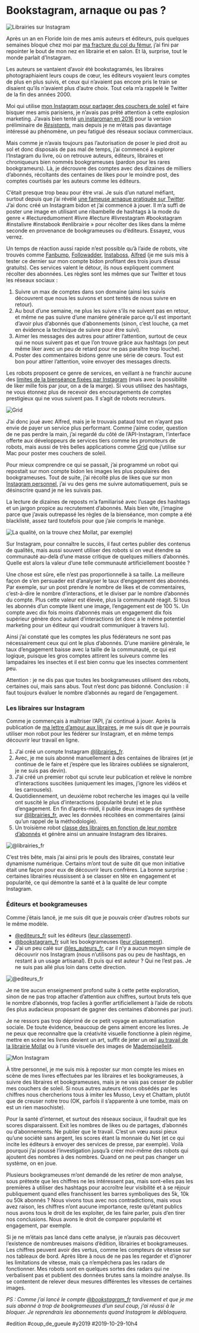 # Bookstagram, arnaque ou pas ?

![Librairies sur Instagram](_i/libcouv.webp)

Après un an en Floride loin de mes amis auteurs et éditeurs, puis quelques semaines bloqué chez moi par [ma fracture du col du fémur](../8/un-auteur-se-fracture-le-femur-pour-faire-parler-de-lui.md), j’ai fini par repointer le bout de mon nez en librairie et en salon. Et là, surprise, tout le monde parlait d’Instagram.

Les auteurs se vantaient d’avoir été bookstagramés, les libraires photographiaient leurs coups de cœur, les éditeurs voyaient leurs comptes de plus en plus suivis, et ceux qui n’avaient pas encore pris le train se disaient qu’ils n’avaient plus d’autre choix. Tout cela m’a rappelé le Twitter de la fin des années 2000.

Moi qui utilise [mon Instagram pour partager des couchers de soleil](https://www.instagram.com/tcrouzet/) et faire bisquer mes amis parisiens, je n’avais pas prêté attention à cette explosion marketing. J’avais bien tenté [un instaroman en 2016](../../2016/4/des-livres-sur-instagram.md) pour la version préliminaire de *[Résistants](../../page/resistants)*, mais depuis je ne m’étais pas davantage intéressé au phénomène, un peu fatigué des réseaux sociaux commerciaux.

Mais comme je n’avais toujours pas l’autorisation de poser le pied droit au sol et donc disposais de pas mal de temps, j’ai commencé à explorer l’Instagram du livre, où on retrouve auteurs, éditeurs, libraires et chroniqueurs bien nommés bookgrameuses (pardon pour les rares bookgrameurs). Là, je décrouvre des comptes avec des dizaines de milliers d’abonnés, récoltants des centaines de likes pour le moindre post, des comptes courtisés par les auteurs comme les éditeurs.

C’était presque trop beau pour être vrai. Je suis d’un naturel méfiant, surtout depuis que j’ai révélé [une fameuse arnaque pratiquée sur Twitter](../../2009/9/qui-a-la-plus-grosse-quequette-sur-twitter.md). J’ai donc créé un Instagram bidon et j’ai commencé à jouer. Il m’a suffi de poster une image en utilisant une ribambelle de hashtags à la mode du genre « #lecturedumoment #livre #lecture #livrestagram #bookstagram #instalivre #instabook #enlibrairie » pour récolter des likes dans la même seconde en provenance de bookgrameuses ou d’éditeurs. Essayez, vous verrez.

Un temps de réaction aussi rapide n’est possible qu’à l’aide de robots, vite trouvés comme [Fanbump](https://www.fanbump.co), [Followadder](https://followadder.com/), [Instaboss](https://instaboss.app), [Alfred](https://alfred.fm) (je me suis mis à tester ce dernier sur mon compte bidon profitant des trois jours d’essai gratuits). Ces services valent le détour, ils nous expliquent comment récolter des abonnées. Les règles sont les mêmes que sur Twitter et tous les réseaux sociaux :

1. Suivre un max de comptes dans son domaine (ainsi les suivis découvrent que nous les suivons et sont tentés de nous suivre en retour).
2. Au bout d’une semaine, ne plus les suivre s’ils ne suivent pas en retour, et même ne pas suivre d’une manière générale parce qu’il est important d’avoir plus d’abonnés que d’abonnements (sinon, c’est louche, ça met en évidence la technique de suivre pour être suivi).
3. Aimer les messages des autres pour attirer l’attention, surtout de ceux qui ne nous suivent pas et que l’on trouve grâce aux hashtags (on peut même liker avec un peu de retard pour ne pas paraître trop louche).
4. Poster des commentaires bidons genre une série de cœurs. Tout est bon pour attirer l’attention, voire envoyer des messages directs.

Les robots proposent ce genre de services, en veillant à ne franchir aucune des [limites de la bienséance fixées par Instagram](https://instazood.com/blog/instagram-rules-restrictions-and-limits/) (mais avec la possibilité de liker mille fois par jour, on a de la marge). Si vous utilisez des hashtags, ne vous étonnez plus de recevoir des encouragements de comptes prestigieux qui ne vous suivent pas. Il s’agit de robots recruteurs.

![Grid](_i/grid.webp)

J’ai donc joué avec Alfred, mais je le trouvais pataud tout en n’ayant pas envie de payer un service plus performant. Comme j’aime coder, question de ne pas perdre la main, j’ai regardé du côté de l’API-Instagram, l’interface offerte aux développeurs de services tiers comme les promoteurs de robots, mais aussi de très belles applications comme [Grid](http://gridsapp.net/) que j’utilise sur Mac pour poster mes couchers de soleil.

Pour mieux comprendre ce qui se passait, j’ai programmé un robot qui repostait sur mon compte bidon les images les plus populaires des bookgrameuses. Tout de suite, j’ai récolté plus de likes que sur mon [Instagram personnel](https://www.instagram.com/tcrouzet/), j’ai vu des gens me suivre automatiquement, puis se désinscrire quand je ne les suivais pas.

La lecture de dizaines de reposts m’a familiarisé avec l’usage des hashtags et un jargon propice au recrutement d’abonnés. Mais bien vite, j’imagine parce que j’avais outrepassé les règles de la bienséance, mon compte a été blacklisté, assez tard toutefois pour que j’aie compris le manège.

![La qualité, on la trouve chez Mollat, par exemple)](_i/mollat.webp)

Sur Instagram, pour connaître le succès, il faut certes publier des contenus de qualités, mais aussi souvent utiliser des robots si on veut étendre sa communauté au-delà d’une masse critique de quelques milliers d’abonnés. Quelle est alors la valeur d’une telle communauté artificiellement boostée ?

Une chose est sûre, elle n’est pas proportionnelle à sa taille. La meilleure façon de s’en persuader est d’analyser le taux d’engagement des abonnés. Par exemple, sur un post prendre le nombre de likes et de commentaires, c’est-à-dire le nombre d’interactions, et le diviser par le nombre d’abonnés du compte. Plus cette valeur est élevée, plus la communauté réagit. Si tous les abonnés d’un compte likent une image, l’engagement est de 100 %. Un compte avec dix fois moins d’abonnés mais un engagement dix fois supérieur génère donc autant d’interactions (et donc a le même potentiel marketing pour un éditeur qui voudrait communiquer à travers lui).

Ainsi j’ai constaté que les comptes les plus fédérateurs ne sont pas nécessairement ceux qui ont le plus d’abonnés. D’une manière générale, le taux d’engagement baisse avec la taille de la communauté, ce qui est logique, puisque les gros comptes attirent les suiveurs comme les lampadaires les insectes et il est bien connu que les insectes commentent peu.

Attention : je ne dis pas que toutes les bookgrameuses utilisent des robots, certaines oui, mais sans abus. Tout n’est donc pas bidonné. Conclusion : il faut toujours évaluer le nombre d’abonnés au regard de l’engagement.

### Les libraires sur Instagram

Comme je commençais à maîtriser l’API, j’ai continué à jouer. Après la publication de [ma lettre d’amour aux libraires](../9/retomber-amoureux-des-librairies-une-necessite.md), je me suis dit que je pourrais utiliser mon robot pour les fédérer sur Instagram, et en même temps découvrir leur travail en ligne.

1. J’ai créé un compte Instagram [@librairies\_fr](https://www.instagram.com/librairies_fr/).
2. Avec, je me suis abonné manuellement à des centaines de libraires (et je continue de le faire et j’espère que les libraires oubliées se signaleront, je ne suis pas devin).
3. J’ai créé un premier robot qui scrute leur publication et relève le nombre d’interactions suscitées (uniquement les images, j’ignore les vidéos et les carrousels).
4. Quotidiennement, un deuxième robot recherche les images qui la veille ont suscité le plus d’interactions (popularité brute) et le plus d’engagement. En fin d’après-midi, il publie deux images de synthèse sur [@librairies\_fr](https://www.instagram.com/librairies_fr/), avec les données récoltées en commentaires (ainsi qu’un rappel de la méthodologie).
5. Un troisième robot [classe des libraires en fonction de leur nombre d’abonnés](../../page/librairies) et génère ainsi un annuaire Instagram des libraires.

![@librairies_fr](_i/librairies_fr.webp)

C’est très bête, mais j’ai ainsi pris le pouls des libraires, constaté leur dynamisme numérique. Certains m’ont tout de suite dit que mon initiative était une façon pour eux de découvrir leurs confrères. La bonne surprise : certaines librairies réussissent à se classer en tête en engagement et popularité, ce qui démontre la santé et à la qualité de leur compte Instagram.

### Éditeurs et bookgrameuses

Comme j’étais lancé, je me suis dit que je pouvais créer d’autres robots sur le même modèle.

* [@editeurs\_fr](https://instagram.com/editeurs_fr) suit les éditeurs ([leur classement](../../page/editeurs)).
* [@bookstagram\_fr](https://www.instagram.com/bookstagram_fr/) suit les bookgrameuses ([leur classement](../../page/bookstragram)).
* J’ai un peu calé sur [@les\_auteurs\_fr](https://www.instagram.com/les_auteurs_fr), car il n’y a aucun moyen simple de découvrir nos Instagram (nous n’utilisons pas ou peu de hashtags, en restant à un usage artisanal). Et puis qui est auteur ? Qui ne l’est pas. Je ne suis pas allé plus loin dans cette direction.

![@editeurs_fr](_i/editeurs_fr.webp)

Je ne tire aucun enseignement profond suite à cette petite exploration, sinon de ne pas trop attacher d’attention aux chiffres, surtout bruts tels que le nombre d’abonnés, trop faciles à gonfler artificiellement à l’aide de robots (les plus audacieux proposant de gagner des centaines d’abonnés par jour).

Je ne ressors pas trop déprimé de ce petit voyage en automatisation sociale. De toute évidence, beaucoup de gens aiment encore les livres. Je ne peux que reconnaître que la créativité visuelle fonctionne à plein régime, mettre en scène les livres devient un art, suffit de jeter un œil [au travail de la librairie Mollat](https://www.instagram.com/librairie_mollat/) ou à l’unité visuelle des images de [Mademoisellelit](https://www.instagram.com/mademoisellelit/).

![Mon Instagram](_i/tcrouzet.webp)

À titre personnel, je me suis mis à reposter sur mon compte les mises en scène de mes livres effectuées par les libraires et les bookgrameuses, à suivre des libraires et bookgrameuses, mais je ne vais pas cesser de publier mes couchers de soleil. Si nous autres auteurs étions obsédés par les chiffres nous chercherions tous à imiter les Musso, Levy et Chattam, plutôt que de creuser notre trou (OK, parfois il s’apparente à une tombe, mais on est un rien masochiste).

Pour la santé d’internet, et surtout des réseaux sociaux, il faudrait que les scores disparaissent. Exit les nombres de likes ou de partages, d’abonnés ou d’abonnements. Ne publier que le travail. C’est un vœu aussi pieux qu’une société sans argent, les scores étant la monnaie du Net (et ce qui incite les éditeurs à envoyer des services de presse, par exemple). Voilà pourquoi j’ai poussé l’investigation jusqu’à créer moi-même des robots qui ajoutent des nombres à des nombres. Quand on ne peut pas changer un système, on en joue.

Plusieurs bookgrameuses m’ont demandé de les retirer de mon analyse, sous prétexte que les chiffres ne les intéressent pas, mais sont-elles pas les premières à utiliser des hashtags pour accroître leur visibilité et à se réjouir publiquement quand elles franchissent les barres symboliques des 5k, 10k ou 50k abonnés ? Nous vivons tous avec nos contradictions, mais vous avez raison, les chiffres n’ont aucune importance, reste qu’étant publics nous avons tous le droit de les exploiter, de les faire parler, puis d’en tirer nos conclusions. Nous avons le droit de comparer popularité et engagement, par exemple.

Si je ne m’étais pas lancé dans cette analyse, je n’aurais pas découvert l’existence de nombreuses maisons d’édition, librairies et bookgrameuses. Les chiffres peuvent avoir des vertus, comme les compteurs de vitesse sur nos tableaux de bord. Après libre à nous de ne pas les regarder et d’ignorer les limitations de vitesse, mais ça n’empêchera pas les radars de fonctionner. Mes robots sont en quelques sortes des radars qui ne verbalisent pas et publient des données brutes sans la moindre analyse. Ils se contentent de relever deux mesures différentes les vitesses de certaines images.

*PS : Comme j’ai lancé le compte [@bookstagram\_fr](https://www.instagram.com/bookstagram_fr/) tardivement et que je me suis abonné à trop de bookgrameuses d’un seul coup, j’ai réussi à le bloquer. Je reprendrais les abonnements quand Instagram le débloquera.*



#edition #coup_de_gueule #y2019 #2019-10-29-10h4
